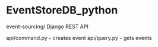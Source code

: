 # EventStoreDB_python
event-sourcing/ Django REST API 

api/command.py - creates event
api/query.py - gets events 
